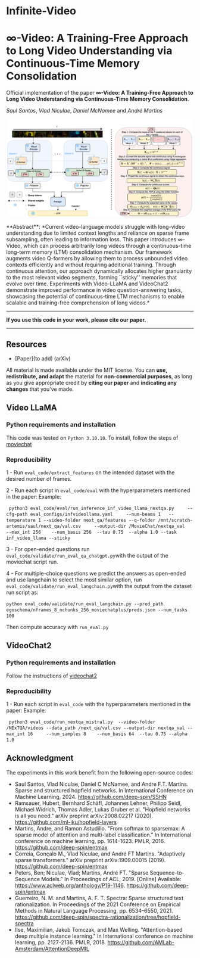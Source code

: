 # Infinite-Video
# $\infty$-Video: A Training-Free Approach to Long Video Understanding via Continuous-Time Memory Consolidation
Official implementation of the paper **$\infty$-Video: A Training-Free Approach to Long Video Understanding via Continuous-Time Memory Consolidation**.

*Saul Santos*, *Vlad Niculae*, *Daniel McNamee* and *André Martins*

<p align="center">
  <img src="./inf_video_llama.png" alt="Alt text" width="1000"/>
</p>
**Abstract**: *Current video-language models struggle with long-video understanding due to limited context lengths and reliance on sparse frame subsampling, often leading to information loss.
This paper introduces ∞-Video, which can process arbitrarily long videos through a continuous-time long-term memory (LTM) consolidation mechanism. Our framework augments video Q-formers by allowing them to process unbounded video contexts efficiently and without requiring additional training. 
Through continuous attention, our approach dynamically allocates higher granularity to the most relevant video segments, forming ``sticky'' memories that evolve over time. 
Experiments with Video-LLaMA and VideoChat2 demonstrate improved performance in video question-answering tasks, showcasing the potential of continuous-time LTM mechanisms to enable scalable and training-free comprehension of long videos.*

----------

**If you use this code in your work, please cite our paper.**

----------

## Resources

- [Paper](to add) (arXiv)

All material is made available under the MIT license. You can **use, redistribute, and adapt** the material for **non-commercial purposes**, as long as you give appropriate credit by **citing our paper** and **indicating any changes** that you've made.


## Video LLaMA
### Python requirements and installation

This code was tested on `Python 3.10.10`. To install, follow the steps of [moviechat](https://github.com/rese1f/MovieChat)

### Reproducibility
1 - Run ```eval_code/extract_features``` on the intended dataset with the desired number of frames.

2 - Run each script in ```eval_code/eval``` with the hyperparameters mentioned in the paper:
Example: 
```
 python3 eval_code/eval/run_inference_inf_video_llama_nextqa.py     --cfg-path eval_configs/infvideollama.yaml     --num-beams 1   --temperature 1 --video-folder next_qa/features --q-folder /mnt/scratch-artemis/saul/next_qa/val.csv     --output-dir /MovieChat/nextqa_val     --max_int 256    --num_basis 256  --tau 0.75  --alpha 1.0 --task inf_video_llama --sticky
```

3 - For open-ended questions run ```eval_code/validate/run_eval_qa_chatgpt.py```with the output of the moviechat script run.

4 - For multiple-choice questions we predict the answers as open-ended and use langchain to select the most similar option, run ```eval_code/validate/run_eval_langchain.py```with the output from the dataset run script as:

```
python eval_code/validate/run_eval_langchain.py --pred_path egoschema/nframes_8_nchunks_256_moviechatplus/preds.json --num_tasks 100
```

Then compute accuracy with ```run_eval.py```

## VideoChat2
### Python requirements and installation
Follow the instructions of [videochat2](https://github.com/OpenGVLab/Ask-Anything/tree/main/video_chat2)

### Reproducibility
1 - Run each script in ```eval_code``` with the hyperparameters mentioned in the paper:
Example: 
```
 python3 eval_code/run_nextqa_mistral.py  --video-folder  /NExTQA/videos --data_path /next_qa/val.csv --output-dir nextqa_val --max_int 16     --num_samples 8    --num_basis 64  --tau 0.75 --alpha 1.0

```

## Acknowledgment

The experiments in this work benefit from the following open-source codes:
* Saul Santos, Vlad Niculae, Daniel C McNamee, and Andre F.T. Martins. Sparse and structured hopfield networks. In International Conference on Machine Learning, 2024. https://github.com/deep-spin/SSHN
* Ramsauer, Hubert, Bernhard Schäfl, Johannes Lehner, Philipp Seidl, Michael Widrich, Thomas Adler, Lukas Gruber et al. "Hopfield networks is all you need." arXiv preprint arXiv:2008.02217 (2020). https://github.com/ml-jku/hopfield-layers
* Martins, Andre, and Ramon Astudillo. "From softmax to sparsemax: A sparse model of attention and multi-label classification." In International conference on machine learning, pp. 1614-1623. PMLR, 2016. https://github.com/deep-spin/entmax
* Correia, Gonçalo M., Vlad Niculae, and André FT Martins. "Adaptively sparse transformers." arXiv preprint arXiv:1909.00015 (2019). https://github.com/deep-spin/entmax
* Peters, Ben; Niculae, Vlad; Martins, André FT. "Sparse Sequence-to-Sequence Models." In Proceedings of ACL, 2019. [Online] Available: https://www.aclweb.org/anthology/P19-1146.  https://github.com/deep-spin/entmax
* Guerreiro, N. M. and Martins, A. F. T. Spectra: Sparse structured text rationalization. In Proceedings of the 2021 Conference on Empirical Methods in Natural Language Processing, pp. 6534–6550, 2021. https://github.com/deep-spin/spectra-rationalization/tree/hopfield-spectra
* Ilse, Maximilian, Jakub Tomczak, and Max Welling. "Attention-based deep multiple instance learning." In International conference on machine learning, pp. 2127-2136. PMLR, 2018. https://github.com/AMLab-Amsterdam/AttentionDeepMIL
